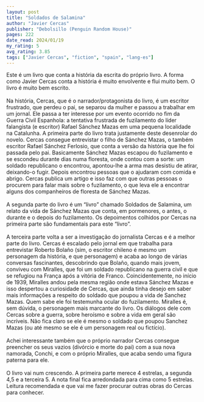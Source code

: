 ```yaml
---
layout: post
title: "Soldados de Salamina"
author: "Javier Cercas"
publisher: "Debolsillo (Penguin Random House)"
pages: 222
date_read: 2024/01/19
my_rating: 5
avg_rating: 3.85
tags: ["Javier Cercas", "fiction", "spain", "lang-es"]
---
```


Este é um livro que conta a história da escrita do próprio livro. A forma como Javier Cercas conta a história é muito envolvente e flui muito bem. O livro é muito bem escrito. <br/><br/>Na história, Cercas, que é o narrador/protagonista do livro, é um escritor frustrado, que perdeu o pai, se separou da mulher e passou a trabalhar em um jornal. Ele passa a ter interesse por um evento ocorrido no fim da Guerra Civil Espanhola: a tentativa frustrada de fuzilamento do líder falangista (e escritor) Rafael Sánchez Mazas em uma pequena localidade na Catalunha. A primeira parte do livro trata justamente deste desenrolar do novelo. Cercas consegue entrevistar o filho de Sánchez Mazas, o também escritor Rafael Sánchez Ferlosio, que conta a versão da história que lhe foi passada pelo pai. Basicamente Sánchez Mazas escapou do fuzilamento e se escondeu durante dias numa floresta, onde contou com a sorte: um soldado republicano o encontrou, apontou-lhe a arma mas desistiu de atirar, deixando-o fugir. Depois encontrou pessoas que o ajudaram com comida e abrigo. Cercas publica um artigo e isso faz com que outras pessoas o procurem para falar mais sobre o fuzilamento, o que leva ele a encontrar alguns dos companheiros de floresta de Sánchez Mazas.<br/><br/>A segunda parte do livro é um “livro” chamado Soldados de Salamina, um relato da vida de Sánchez Mazas que conta, em pormenores, o antes, o durante e o depois do fuzilamento.  Os depoimentos colhidos por Cercas na primeira parte são fundamentais para este “livro”.<br/><br/>A terceira parte volta a ser a investigação do jornalista Cercas e é a melhor parte do livro. Cercas é escalado pelo jornal em que trabalha para entrevistar Roberto Bolaño (sim, o escritor chileno é mesmo um personagem da história, e que personagem) e acaba ao longo de várias conversas fascinantes, descobrindo que Bolaño, quando mais jovem, conviveu com Miralles, que foi um soldado republicano na guerra civil e que se refugiou na França após a vitória de Franco. Coincidentemente, no início de 1939, Miralles andou pela mesma região onde estava Sánchez Mazas e isso despertou a curiosidade de Cercas, que ainda tinha desejo em saber mais informações a respeito do soldado que poupou a vida de Sanchez Mazas. Quem sabe ele foi testemunha ocular do fuzilamento. Miralles é, sem dúvida, o personagem mais marcante do livro. Os diálogos dele com Cercas sobre a guerra, sobre heroísmo e sobre a vida em geral são incríveis. Não fica claro se ele é mesmo o soldado que poupou Sanchez Mazas (ou até mesmo se ele é um personagem real ou fictício). <br/><br/>Achei interessante também que o próprio narrador Cercas consegue preencher os seus vazios (divórcio e morte do pai) com a sua nova namorada, Conchi, e com o próprio Miralles, que acaba sendo uma figura paterna para ele.<br/><br/>O livro vai num crescendo. A primeira parte merece 4 estrelas, a segunda 4,5 e a terceira 5. A nota final fica arredondada para cima como 5 estrelas. Leitura recomendada e  que vai me fazer procurar outras obras do Cercas para conhecer.

